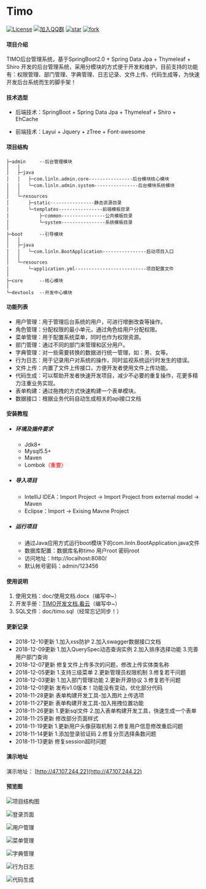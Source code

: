 # Timo

[![License](https://img.shields.io/badge/License-Apache--2.0-blue.svg)](LICENSE)
[![加入QQ群](https://img.shields.io/badge/QQ%E7%BE%A4-941209502-brightgreen.svg)](https://jq.qq.com/?_wv=1027&k=5RCnDCO)
[![star](https://gitee.com/aun/Timo/badge/star.svg?theme=dark)](https://gitee.com/aun/Timo/stargazers)
[![fork](https://gitee.com/aun/Timo/badge/fork.svg?theme=dark)](https://gitee.com/aun/Timo/members)
#### 项目介绍

TIMO后台管理系统，基于SpringBoot2.0 + Spring Data Jpa + Thymeleaf + Shiro 开发的后台管理系统，采用分模块的方式便于开发和维护，目前支持的功能有：权限管理、部门管理、字典管理、日志记录、文件上传、代码生成等，为快速开发后台系统而生的脚手架！

#### 技术选型

- 后端技术：SpringBoot + Spring Data Jpa + Thymeleaf + Shiro + EhCache

- 前端技术：Layui + Jquery  + zTree + Font-awesome

#### 项目结构

```
├─admin		--后台管理模块
│	│
│	├─java
│	│	├─com.linln.admin.core----------------后台模块核心模块
│	│	└─com.linln.admin.system----------------后台模块系统模块
│	│	
│	└─resources
│		├─static----------------静态资源目录
│		└─templates----------------前端模板目录
│			├─common----------------公共模板目录
│			└─system----------------系统模板目录
│
├─boot		--引导模块
│	│
│	├─java
│	│	└─com.linln.BootApplication----------------启动项目入口
│	│
│	└─resources
│		└─application.yml--------------------------项目配置文件
│	
├─core		--核心模块
│	
└─devtools	--开发中心模块
```

#### 功能列表

- 用户管理：用于管理后台系统的用户，可进行增删改查等操作。
- 角色管理：分配权限的最小单元，通过角色给用户分配权限。
- 菜单管理：用于配置系统菜单，同时也作为权限资源。
- 部门管理：通过不同的部门来管理和区分用户。
- 字典管理：对一些需要转换的数据进行统一管理，如：男、女等。
- 行为日志：用于记录用户对系统的操作，同时监视系统运行时发生的错误。
- 文件上传：内置了文件上传接口，方便开发者使用文件上传功能。
- 代码生成：可以帮助开发者快速开发项目，减少不必要的重复操作，花更多精力注重业务实现。
- 表单构建：通过拖拽的方式快速构建一个表单模块。
- 数据接口：根据业务代码自动生成相关的api接口文档

#### 安装教程

- ##### 环境及插件要求

   - Jdk8+
   - Mysql5.5+
   - Maven
   - Lombok<font color="red">（重要）</font>

- ##### 导入项目

   - IntelliJ IDEA：Import Project -> Import Project from external model -> Maven
   - Eclipse：Import -> Exising Mavne Project


- ##### 运行项目

  - 通过Java应用方式运行boot模块下的com.linln.BootApplication.java文件
  - 数据库配置：数据库名称timo   用户root    密码root
  - 访问地址：http://localhost:8080/
  - 默认帐号密码：admin/123456

#### 使用说明

1. 使用文档：doc/使用文档.docx（编写中~）
2. 开发手册：[TIMO开发文档.看云](https://www.kancloud.cn/timo/timo-doc)（编写中~）
3. SQL文件：doc/timo.sql（经常忘记同步！）

#### 更新记录
- 2018-12-10更新 1.加入xss防护 2.加入swagger数据接口文档
- 2018-12-09更新 1.加入QuerySpec动态查询实例 2.加入排序选择功能 3.完善用户部门查询
- 2018-12-07更新 修复文件上传多次的问题，修改上传实体类名称
- 2018-12-05更新 1.支持三级菜单 2.更新管理员权限机制 3.修复若干问题
- 2018-12-03更新 1.加入部门管理功能 2.更新开源协议 3.修复若干问题
- 2018-12-01更新 发布v1.0版本！功能没有变动，优化部分代码
- 2018-11-28更新 表单构建开发工具-加入图片上传选项
- 2018-11-27更新 表单构建开发工具-加入拖拽位置功能
- 2018-11-26更新 1.更新sql文件 2.加入表单构建开发工具，快速生成一个表单
- 2018-11-25更新 修改部分页面样式
- 2018-11-19更新 1.更新用户头像获取机制 2.修复用户信息修改重启问题
- 2018-11-14更新 1.添加登录验证码 2.修复分页选择条数问题
- 2018-11-13更新 修复session超时问题

#### 演示地址
演示地址： [http://47.107.244.22](http://47.107.244.22)

#### 预览图

![项目结构图](./doc/images/项目结构图.jpg)

![登录页面](./doc/images/登录页面.jpg)

![用户管理](./doc/images/用户管理.jpg)

![菜单管理](./doc/images/菜单管理.jpg)

![字典管理](./doc/images/字典管理.jpg)

![行为日志](./doc/images/行为日志.jpg)

![代码生成](./doc/images/代码生成.jpg)